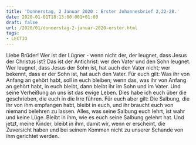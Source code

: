 ```yaml
---
title: 'Donnerstag, 2 Januar 2020 : Erster Johannesbrief 2,22-28.'
date: 2020-01-01T18:13:00.001+01:00
draft: false
url: /2020/01/donnerstag-2-januar-2020-erster.html
tags: 
- LECTIO
---
```


Liebe Brüder! Wer ist der Lügner - wenn nicht der, der leugnet, dass Jesus der Christus ist? Das ist der Antichrist: wer den Vater und den Sohn leugnet. Wer leugnet, dass Jesus der Sohn ist, hat auch den Vater nicht; wer bekennt, dass er der Sohn ist, hat auch den Vater. Für euch gilt: Was ihr von Anfang an gehört habt, soll in euch bleiben; wenn das, was ihr von Anfang an gehört habt, in euch bleibt, dann bleibt ihr im Sohn und im Vater. Und seine Verheißung an uns ist das ewige Leben. Dies habe ich euch über die geschrieben, die euch in die Irre führen. Für euch aber gilt: Die Salbung, die ihr von ihm empfangen habt, bleibt in euch, und ihr braucht euch von niemand belehren zu lassen. Alles, was seine Salbung euch lehrt, ist wahr und keine Lüge. Bleibt in ihm, wie es euch seine Salbung gelehrt hat. Und jetzt, meine Kinder, bleibt in ihm, damit wir, wenn er erscheint, die Zuversicht haben und bei seinem Kommen nicht zu unserer Schande von ihm gerichtet werden.